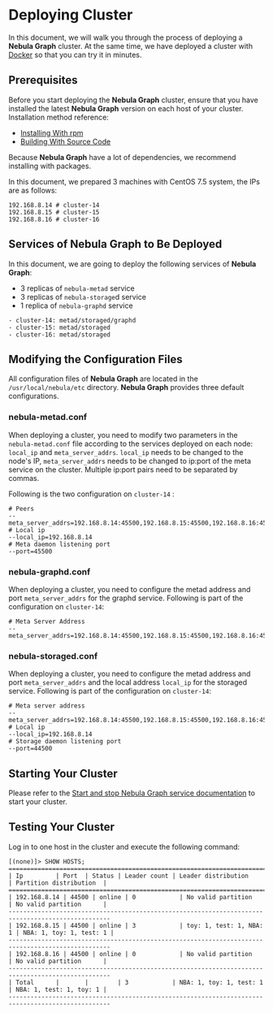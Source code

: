 # Deploying Cluster

In this document, we will walk you through the process of deploying a **Nebula Graph** cluster. At the same time, we have deployed a cluster with [Docker](https://github.com/vesoft-inc/nebula-docker-compose) so that you can try it in minutes.

## Prerequisites

Before you start deploying the **Nebula Graph** cluster, ensure that you have installed the latest **Nebula Graph** version on each host of your cluster. Installation method reference:

- [Installing With rpm](1.install-with-rpm-deb.md)
- [Building With Source Code](../1.build/1.build-source-code.md)

Because **Nebula Graph** have a lot of dependencies, we recommend installing with packages.

In this document, we prepared 3 machines with CentOS 7.5 system, the IPs are as follows:

```text
192.168.8.14 # cluster-14
192.168.8.15 # cluster-15
192.168.8.16 # cluster-16
```

## Services of Nebula Graph to Be Deployed

In this document, we are going to deploy the following services of **Nebula Graph**:

* 3 replicas of `nebula-metad` service
* 3 replicas of `nebula-storage`d service
* 1 replica of `nebula-graphd` service

```text
- cluster-14: metad/storaged/graphd
- cluster-15: metad/storaged
- cluster-16: metad/storaged
```

## Modifying the Configuration Files

All configuration files of **Nebula Graph** are located in the `/usr/local/nebula/etc` directory. **Nebula Graph** provides three default configurations.

### nebula-metad.conf

When deploying a cluster, you need to modify two parameters in the `nebula-metad.conf` file according to the services deployed on each node: `local_ip` and `meta_server_addrs`. `local_ip` needs to be changed to the node's IP, `meta_server_addrs` needs to be changed to ip:port of the meta service on the cluster. Multiple ip:port pairs need to be separated by commas.

Following is the two configuration on `cluster-14` :

```text
# Peers
--meta_server_addrs=192.168.8.14:45500,192.168.8.15:45500,192.168.8.16:45500
# Local ip
--local_ip=192.168.8.14
# Meta daemon listening port
--port=45500
```

### nebula-graphd.conf

When deploying a cluster, you need to configure the metad address and port `meta_server_addrs` for the graphd service. Following is part of the configuration on `cluster-14`:

```text
# Meta Server Address
--meta_server_addrs=192.168.8.14:45500,192.168.8.15:45500,192.168.8.16:45500
```

### nebula-storaged.conf

When deploying a cluster, you need to configure the metad address and port `meta_server_addrs` and the local address `local_ip` for the storaged service. Following is part of the configuration on `cluster-14`:

```text
# Meta server address
--meta_server_addrs=192.168.8.14:45500,192.168.8.15:45500,192.168.8.16:45500
# Local ip
--local_ip=192.168.8.14
# Storage daemon listening port
--port=44500
```

## Starting Your Cluster

Please refer to the [Start and stop Nebula Graph service documentation](2.start-stop-service.md) to start your cluster.

## Testing Your Cluster

Log in to one host in the cluster and execute the following command:

```ngql
[(none)]> SHOW HOSTS;
==================================================================================================
| Ip         | Port  | Status | Leader count | Leader distribution     | Partition distribution  |
==================================================================================================
| 192.168.8.14 | 44500 | online | 0            | No valid partition      | No valid partition      |
--------------------------------------------------------------------------------------------------
| 192.168.8.15 | 44500 | online | 3            | toy: 1, test: 1, NBA: 1 | NBA: 1, toy: 1, test: 1 |
--------------------------------------------------------------------------------------------------
| 192.168.8.16 | 44500 | online | 0            | No valid partition      | No valid partition      |
--------------------------------------------------------------------------------------------------
| Total      |       |        | 3            | NBA: 1, toy: 1, test: 1 | NBA: 1, test: 1, toy: 1 |
--------------------------------------------------------------------------------------------------
```
